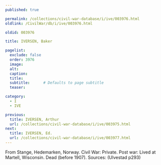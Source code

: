 ```yaml
---
published: true

permalink: /collections/civil-war-database/i/ive/003976.html
oldlink: /CivilWar/db/i/ive/003976.html

oldid: 003976

title: IVERSEN, Baker

pagelist:
  exclude: false
  order: 3976
  image: 
  alt:
  caption:
  title:
  subtitle:      # Defaults to page subtitle
  teaser:

category: 
  - I 
  - IVE

previous:
  title: IVERSEN, Arthur
  url: /collections/civil-war-database/i/ive/003975.html  
next:
  title: IVERSEN, Ed.
  url: /collections/civil-war-database/i/ive/003977.html   
---
```

From Stange, Hedemarken, Norway. Civil War: Private. Post war: Lived at Martell, Wisconsin. Dead (before 1907). Sources: (Ulvestad p293)